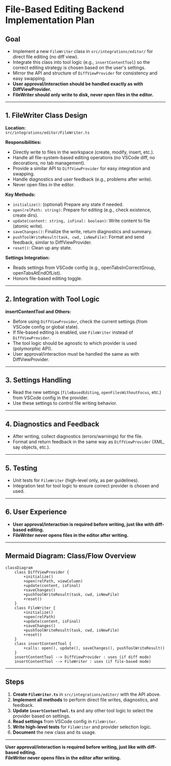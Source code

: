 # File-Based Editing Backend Implementation Plan

## Goal

- Implement a new `FileWriter` class in `src/integrations/editor/` for direct file editing (no diff view).
- Integrate this class into tool logic (e.g., `insertContentTool`) so the correct editing strategy is chosen based on the user's settings.
- Mirror the API and structure of `DiffViewProvider` for consistency and easy swapping.
- **User approval/interaction should be handled exactly as with DiffViewProvider.**
- **FileWriter should only write to disk, never open files in the editor.**

---

## 1. FileWriter Class Design

**Location:**  
`src/integrations/editor/FileWriter.ts`

**Responsibilities:**

- Directly write to files in the workspace (create, modify, insert, etc.).
- Handle all file-system-based editing operations (no VSCode diff, no decorations, no tab management).
- Provide a similar API to `DiffViewProvider` for easy integration and swapping.
- Handle diagnostics and user feedback (e.g., problems after write).
- Never open files in the editor.

**Key Methods:**

- `initialize()`: (optional) Prepare any state if needed.
- `open(relPath: string)`: Prepare for editing (e.g., check existence, create dirs).
- `update(content: string, isFinal: boolean)`: Write content to file (atomic write).
- `saveChanges()`: Finalize the write, return diagnostics and summary.
- `pushToolWriteResult(task, cwd, isNewFile)`: Format and send feedback, similar to DiffViewProvider.
- `reset()`: Clean up any state.

**Settings Integration:**

- Reads settings from VSCode config (e.g., openTabsInCorrectGroup, openTabsAtEndOfList).
- Honors file-based editing toggle.

---

## 2. Integration with Tool Logic

**insertContentTool and Others:**

- Before using `DiffViewProvider`, check the current settings (from VSCode config or global state).
- If file-based editing is enabled, use `FileWriter` instead of `DiffViewProvider`.
- The tool logic should be agnostic to which provider is used (polymorphic API).
- User approval/interaction must be handled the same as with DiffViewProvider.

---

## 3. Settings Handling

- Read the new settings (`fileBasedEditing`, `openFilesWithoutFocus`, etc.) from VSCode config in the provider.
- Use these settings to control file writing behavior.

---

## 4. Diagnostics and Feedback

- After writing, collect diagnostics (errors/warnings) for the file.
- Format and return feedback in the same way as `DiffViewProvider` (XML, say objects, etc.).

---

## 5. Testing

- Unit tests for `FileWriter` (high-level only, as per guidelines).
- Integration test for tool logic to ensure correct provider is chosen and used.

---

## 6. User Experience

- **User approval/interaction is required before writing, just like with diff-based editing.**
- **FileWriter never opens files in the editor after writing.**

---

## Mermaid Diagram: Class/Flow Overview

```mermaid
classDiagram
    class DiffViewProvider {
        +initialize()
        +open(relPath, viewColumn)
        +update(content, isFinal)
        +saveChanges()
        +pushToolWriteResult(task, cwd, isNewFile)
        +reset()
    }
    class FileWriter {
        +initialize()
        +open(relPath)
        +update(content, isFinal)
        +saveChanges()
        +pushToolWriteResult(task, cwd, isNewFile)
        +reset()
    }
    class insertContentTool {
        +calls: open(), update(), saveChanges(), pushToolWriteResult()
    }
    insertContentTool --> DiffViewProvider : uses (if diff mode)
    insertContentTool --> FileWriter : uses (if file-based mode)
```

---

## Steps

1. **Create `FileWriter.ts`** in `src/integrations/editor/` with the API above.
2. **Implement all methods** to perform direct file writes, diagnostics, and feedback.
3. **Update `insertContentTool.ts`** and any other tool logic to select the provider based on settings.
4. **Read settings** from VSCode config in `FileWriter`.
5. **Write high-level tests** for `FileWriter` and provider selection logic.
6. **Document** the new class and its usage.

---

**User approval/interaction is required before writing, just like with diff-based editing.  
FileWriter never opens files in the editor after writing.**
